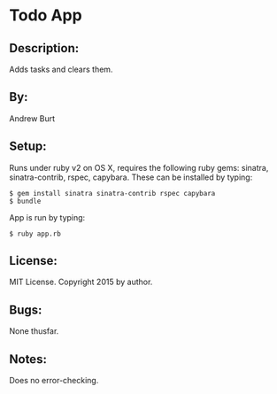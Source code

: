 Todo App
========

Description:
------------
Adds tasks and clears them.

By:
---
Andrew Burt

Setup:
------
Runs under ruby v2 on OS X, requires the following ruby gems: sinatra, sinatra-contrib, rspec, capybara. These can be installed by typing:

    $ gem install sinatra sinatra-contrib rspec capybara
    $ bundle

App is run by typing:

    $ ruby app.rb

License:
--------
MIT License. Copyright 2015 by author.

Bugs:
-----
None thusfar.

Notes:
------
Does no error-checking.

